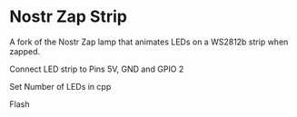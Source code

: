 # Nostr Zap Strip   

A fork of the Nostr Zap lamp that animates LEDs on a WS2812b strip when zapped.

Connect LED strip to Pins 5V, GND and GPIO 2

Set Number of LEDs in cpp

Flash